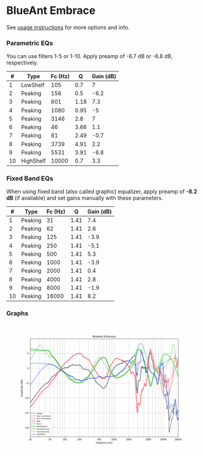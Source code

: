 # BlueAnt Embrace
See [usage instructions](https://github.com/jaakkopasanen/AutoEq#usage) for more options and info.

### Parametric EQs
You can use filters 1-5 or 1-10. Apply preamp of -6.7 dB or -6.8 dB, respectively.

|   # | Type      |   Fc (Hz) |    Q |   Gain (dB) |
|-----|-----------|-----------|------|-------------|
|   1 | LowShelf  |       105 | 0.7  |         7   |
|   2 | Peaking   |       156 | 0.5  |        -6.2 |
|   3 | Peaking   |       601 | 1.18 |         7.3 |
|   4 | Peaking   |      1080 | 0.95 |        -5   |
|   5 | Peaking   |      3146 | 2.8  |         7   |
|   6 | Peaking   |        46 | 3.66 |         1.1 |
|   7 | Peaking   |        81 | 2.49 |        -0.7 |
|   8 | Peaking   |      3739 | 4.91 |         2.2 |
|   9 | Peaking   |      5531 | 3.91 |        -6.8 |
|  10 | HighShelf |     10000 | 0.7  |         3.3 |

### Fixed Band EQs
When using fixed band (also called graphic) equalizer, apply preamp of **-8.2 dB** (if available) and set gains manually with these parameters.

|   # | Type    |   Fc (Hz) |    Q |   Gain (dB) |
|-----|---------|-----------|------|-------------|
|   1 | Peaking |        31 | 1.41 |         7.4 |
|   2 | Peaking |        62 | 1.41 |         2.6 |
|   3 | Peaking |       125 | 1.41 |        -3.9 |
|   4 | Peaking |       250 | 1.41 |        -5.1 |
|   5 | Peaking |       500 | 1.41 |         5.3 |
|   6 | Peaking |      1000 | 1.41 |        -3.9 |
|   7 | Peaking |      2000 | 1.41 |         0.4 |
|   8 | Peaking |      4000 | 1.41 |         2.8 |
|   9 | Peaking |      8000 | 1.41 |        -1.9 |
|  10 | Peaking |     16000 | 1.41 |         8.2 |

### Graphs
![](./BlueAnt%20Embrace.png)
